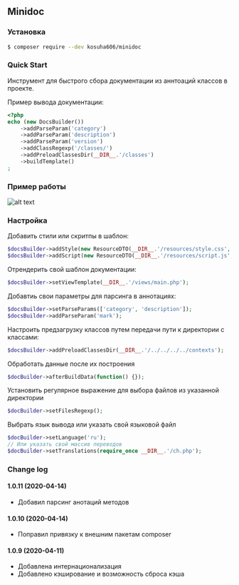 Minidoc
---

### Установка
```bash
$ composer require --dev kosuha606/minidoc
```

### Quick Start

Инструмент для быстрого сбора документации из аннтоаций
классов в проекте.

Пример вывода документации:
```php
<?php
echo (new DocsBuilder())
    ->addParseParam('category')
    ->addParseParam('description')
    ->addParseParam('version')
    ->addClassRegexp('/classes/')
    ->addPreloadClassesDir(__DIR__.'/classes')
    ->buildTemplate()
;
```

### Пример работы

![alt text](http://kosuha606.ru/uploads/common/5e8d90965a37d.png)

### Настройка
Добавить стили или скритпы в шаблон:
```php
$docsBuilder->addStyle(new ResourceDTO(__DIR__.'/resources/style.css', ResourceDTO::TYPE_FILE));
$docsBuilder->addScript(new ResourceDTO(__DIR__.'/resources/script.js', ResourceDTO::TYPE_FILE));
```
Отрендерить свой шаблон документации:
```php
$docsBuilder->setViewTemplate(__DIR__.'/views/main.php');
```
Добавтиь свои параметры для парсинга в аннотациях:
```php
$docsBuilder->setParseParams(['category', 'description']);
$docsBuilder->addParseParam('mark');
```
Настроить предзагрузку классов путем передачи пути к директории с классами:
```php
$docsBuilder->addPreloadClassesDir(__DIR__.'/../../../../contexts');
```
Обработать данные после их построения
```php
$docBuilder->afterBuildData(function() {});
```
Установить регулярное выражение для выбора файлов из указанной директории
```php
$docBuilder->setFilesRegexp();
```

Выбрать язык вывода или указать свой языковой файл
```php
$docBuilder->setLanguage('ru');
// Или указать свой массив переводов
$docBuilder->setTranslations(require_once __DIR__.'/ch.php');
```

### Change log
#### 1.0.11 (2020-04-14)
- Добавил парсинг анотаций методов

#### 1.0.10 (2020-04-14)
- Поправил привязку к внешним пакетам composer

#### 1.0.9 (2020-04-11)
- Добавлена интернационализация
- Добавлено кэширование и возможность сброса кэша 
